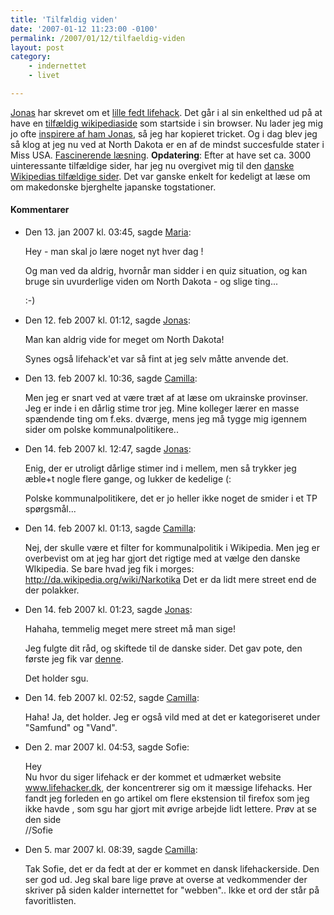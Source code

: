 ```yaml
---
title: 'Tilfældig viden'
date: '2007-01-12 11:23:00 -0100'
permalink: /2007/01/12/tilfaeldig-viden
layout: post
category:
    - indernettet
    - livet

---
```

[Jonas](http://blog.verture.net/) har skrevet om et [lille fedt lifehack](http://blog.verture.net/070107/bliv_klogere_helt_tilfaeldigt_med_wikipedia). Det går i al sin enkelthed ud på at have en [tilfældig wikipediaside](http://en.wikipedia.org/wiki/Special:Random) som startside i sin browser. Nu lader jeg mig jo ofte [inspirere af ham Jonas](http://xoc.dk/2005/01/10/Hvad-Jonas-goer/), så jeg har kopieret tricket. Og i dag blev jeg så klog at jeg nu ved at North Dakota er en af de mindst succesfulde stater i Miss USA. [Fascinerende læsning](http://en.wikipedia.org/wiki/Miss_North_Dakota_USA). **Opdatering**: Efter at have set ca. 3000 uinteressante tilfældige sider, har jeg nu overgivet mig til den [danske Wikipedias tilfældige sider](http://da.wikipedia.org/wiki/Speciel:Random). Det var ganske enkelt for kedeligt at læse om om makedonske bjerghelte japanske togstationer.
<div class="vintage-comments">
<h4>Kommentarer </h4>
<ul class="vintage-comments-list"><li>
<p class="comment-meta">Den <time datetime="2007-01-13T15:45:29+01:00">13. jan 2007 kl.  03:45</time>, sagde <a href="http://ma.ria.dk/">Maria</a>:</p>
<p>Hey - man skal jo lære noget nyt hver dag !</p>
<p>Og man ved da aldrig, hvornår man sidder i en quiz situation, og kan bruge sin uvurderlige viden om North Dakota - og slige ting...</p>
<p>:-)</p>
</li>

<li>
<p class="comment-meta">Den <time datetime="2007-02-12T13:12:40+01:00">12. feb 2007 kl.  01:12</time>, sagde <a href="http://blog.verture.net/">Jonas</a>:</p>
<p>Man kan aldrig vide for meget om North Dakota!</p>
<p>Synes også lifehack'et var så fint at jeg selv måtte anvende det.</p>
</li>

<li>
<p class="comment-meta">Den <time datetime="2007-02-13T10:36:39+01:00">13. feb 2007 kl.  10:36</time>, sagde <a href="http://xoc.dk">Camilla</a>:</p>
<p>Men jeg er snart ved at være træt af at læse om ukrainske provinser. Jeg er inde i en dårlig stime tror jeg. Mine kolleger lærer en masse spændende ting om f.eks. dværge, mens jeg må tygge mig igennem sider om polske kommunalpolitikere..</p>
</li>

<li>
<p class="comment-meta">Den <time datetime="2007-02-14T12:47:06+01:00">14. feb 2007 kl.  12:47</time>, sagde <a href="http://blog.verture.net/">Jonas</a>:</p>
<p>Enig, der er utroligt dårlige stimer ind i mellem, men så trykker jeg æble+t nogle flere gange, og lukker de kedelige (:</p>
<p>Polske kommunalpolitikere, det er jo heller ikke noget de smider i et TP spørgsmål...</p>
</li>

<li>
<p class="comment-meta">Den <time datetime="2007-02-14T13:13:25+01:00">14. feb 2007 kl.  01:13</time>, sagde <a href="http://xoc.dk">Camilla</a>:</p>
<p>Nej, der skulle være et filter for kommunalpolitik i Wikipedia. Men jeg er overbevist om at jeg har gjort det rigtige med at vælge den danske WIkipedia. Se bare hvad jeg fik i morges: <a href="http://da.wikipedia.org/wiki/Narkotika">http://da.wikipedia.org/wiki/Narkotika</a> Det er da lidt mere street end de der polakker.</p>
</li>

<li>
<p class="comment-meta">Den <time datetime="2007-02-14T13:23:46+01:00">14. feb 2007 kl.  01:23</time>, sagde <a href="http://blog.verture.net/">Jonas</a>:</p>
<p>Hahaha, temmelig meget mere street må man sige!</p>
<p>Jeg fulgte dit råd, og skiftede til de danske sider. Det gav pote, den første jeg fik var <a href="http://da.wikipedia.org/wiki/Buksevand" rel="nofollow">denne</a>.</p>
<p>Det holder sgu.</p>
</li>

<li>
<p class="comment-meta">Den <time datetime="2007-02-14T14:52:30+01:00">14. feb 2007 kl.  02:52</time>, sagde <a href="http://xoc.dk">Camilla</a>:</p>
<p>Haha! Ja, det holder. Jeg er også vild med at det er kategoriseret under "Samfund" og "Vand".</p>
</li>

<li>
<p class="comment-meta">Den <time datetime="2007-03-02T16:53:23+01:00">2. mar 2007 kl.  04:53</time>, sagde Sofie:</p>
<p>Hey<br />
Nu hvor du siger lifehack er der kommet et udmærket website <a href="http://www.lifehacker.dk">www.lifehacker.dk</a>, der koncentrerer sig om it mæssige lifehacks. Her fandt jeg forleden en go artikel om flere ekstension til firefox som jeg ikke havde , som sgu har gjort mit øvrige arbejde lidt lettere. Prøv at se den side<br />
//Sofie</p>
</li>

<li>
<p class="comment-meta">Den <time datetime="2007-03-05T08:39:59+01:00">5. mar 2007 kl.  08:39</time>, sagde <a href="http://xoc.dk">Camilla</a>:</p>
<p>Tak Sofie, det er da fedt at der er kommet en dansk lifehackerside. Den ser god ud. Jeg skal bare lige prøve at overse at vedkommender der skriver på siden kalder internettet for "webben".. Ikke et ord der står på favoritlisten.</p>
</li>
</ul>
</div>
